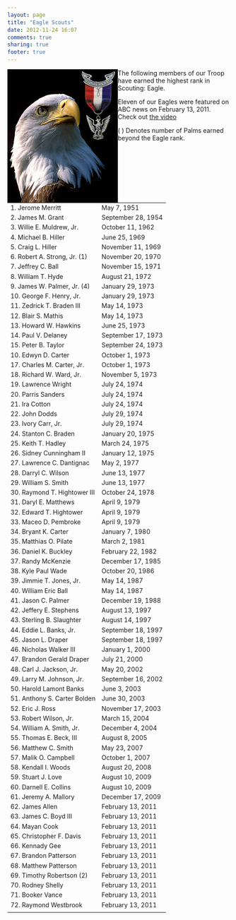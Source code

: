 ```yaml
---
layout: page
title: "Eagle Scouts"
date: 2012-11-24 16:07
comments: true
sharing: true
footer: true
---
```

<img src="/images/eagle-medal.jpg" width="250" height="302" align="left" title="Eagle Scout Medal and Badge" alt="Eagle Scout Medal and Badge">
The following members of our Troop have earned the highest rank in Scouting: Eagle.  

Eleven of our Eagles were featured on ABC news on February 13, 2011.
Check out <a href="/blog/2011/02/14/planting-seeds-and-building-leaders/">the video</a>

(&nbsp;) Denotes number of Palms earned beyond the Eagle rank.

<table width="500">
<tr><td>
1.      Jerome Merritt</td><td>May 7, 1951
</td></tr>
<tr><td>
2.      James M. Grant</td><td>	September 28, 1954
</td></tr>
<tr><td>
3. Willie E. Muldrew, Jr.</td><td>	October 11, 1962
</td></tr>
<tr><td>
4.      Michael B. Hiller</td><td>	June 25, 1969
</td></tr>
<tr><td>
5.      Craig L. Hiller</td><td>	November 11, 1969
</td></tr>
<tr><td>
6.      Robert A. Strong, Jr. (1)</td><td>	November 20, 1970
</td></tr>
<tr><td>
7.      Jeffrey C. Ball</td><td>	November 15, 1971
</td></tr>
<tr><td>
8.      William T. Hyde</td><td>	August 21, 1972
</td></tr>
<tr><td>
9.      James W. Palmer, Jr. (4)</td><td>	January 29, 1973
</td></tr>
<tr><td>
10.     George F. Henry, Jr.</td><td>	January 29, 1973
</td></tr>
<tr><td>
11.     Zedrick T. Braden III</td><td>	May 14, 1973
</td></tr>
<tr><td>
12.     Blair S. Mathis</td><td>	May 14, 1973
</td></tr>
<tr><td>
13.     Howard W. Hawkins</td><td>	June 25, 1973
</td></tr>
<tr><td>
14.     Paul V. Delaney</td><td>	September 17, 1973 
</td></tr>
<tr><td>
15.     Peter B. Taylor</td><td>	September 24, 1973
</td></tr>
<tr><td>
10. Edwyn D. Carter</td><td>	October 1, 1973 
</td></tr>
<tr><td>
17.     Charles M. Carter, Jr.</td><td>	October 1, 1973 
</td></tr>
<tr><td>
18.     Richard W. Ward, Jr.</td><td>	November 5, 1973 
</td></tr>
<tr><td>
19.     Lawrence Wright</td><td>	July 24, 1974
</td></tr>
<tr><td>
20.     Parris Sanders</td><td>	July 24, 1974
</td></tr>
<tr><td>
21.     Ira Cotton</td><td>	July 24, 1974
</td></tr>
<tr><td>
22.     John Dodds</td><td>	July 29, 1974
</td></tr>
<tr><td>
23.     Ivory Carr, Jr.</td><td>	July 29, 1974
</td></tr>
<tr><td>
24.     Stanton C. Braden</td><td>	January 20, 1975
</td></tr>
<tr><td>
25.     Keith T. Hadley</td><td>	March 24, 1975
</td></tr>
<tr><td>
26.     Sidney Cunningham II</td><td>	January 12, 1975
</td></tr>
<tr><td>
27.     Lawrence C. Dantignac</td><td>	May 2, 1977
</td></tr>
<tr><td>
28.     Darryl C. Wilson</td><td>	June 13, 1977
</td></tr>
<tr><td>
29.     William S. Smith</td><td>	June 13, 1977
</td></tr>
<tr><td>
30.     Raymond T. Hightower III</td><td>	October 24, 1978
</td></tr>
<tr><td>
31.     Daryl E. Matthews</td><td>	April 9, 1979
</td></tr>
<tr><td>
32.     Edward T. Hightower</td><td>	April 9, 1979
</td></tr>
<tr><td>
33.     Maceo D. Pembroke</td><td>	April 9, 1979 
</td></tr>
<tr><td>
34.     Bryant K. Carter</td><td>	January 7, 1980 
</td></tr>
<tr><td>
35.     Matthias O. Pilate</td><td>	March 2, 1981 
</td></tr>
<tr><td>
36. Daniel K. Buckley</td><td>	February 22, 1982
</td></tr>
<tr><td>
37.     Randy McKenzie</td><td>	December 17, 1985
</td></tr>
<tr><td>
38.     Kyle Paul Wade</td><td>	October 20, 1986
</td></tr>
<tr><td>
39.     Jimmie T. Jones, Jr.</td><td>	May 14, 1987
</td></tr>
<tr><td>
40.     William Eric Ball</td><td>	May 14, 1987
</td></tr>
<tr><td>
41.     Jason C. Palmer</td><td>	December 19, 1988
</td></tr>
<tr><td>
42.     Jeffery E. Stephens</td><td>	August 13, 1997
</td></tr>
<tr><td>
43.     Sterling B. Slaughter</td><td>	August 14, 1997
</td></tr>
<tr><td>
44.     Eddie L. Banks, Jr.</td><td>	September 18, 1997
</td></tr>
<tr><td>
45.     Jason L. Draper</td><td>	September 18, 1997
</td></tr>
<tr><td>
46.     Nicholas Walker III</td><td>	January 1, 2000 
</td></tr>
<tr><td>
47.     Brandon Gerald Draper</td><td>	July 21, 2000
</td></tr>
<tr><td>
48.     Carl J. Jackson, Jr.</td><td>	May 20, 2002
</td></tr>
<tr><td>
49. Larry M. Johnson, Jr.</td><td>	September 16, 2002
</td></tr>
<tr><td>
50.     Harold Lamont Banks</td><td>	June 3, 2003
</td></tr>
<tr><td>
51.     Anthony S. Carter Bolden</td><td>	June 30, 2003
</td></tr>
<tr><td>
52.     Eric J. Ross</td><td>	November 17, 2003
</td></tr>
<tr><td>
53.     Robert Wilson, Jr.</td><td>	March 15, 2004
</td></tr>
<tr><td>
54.     William A. Smith, Jr.</td><td>	December 4, 2004 
</td></tr>
<tr><td>
55.     Thomas E. Beck, III</td><td>	August 8, 2005 
</td></tr>
<tr><td>
56.     Matthew C. Smith</td><td>	May 23, 2007
</td></tr>
<tr><td>
57.     Malik O. Campbell</td><td>	October 1, 2007 
</td></tr>
<tr><td>
58.     Kendall I. Woods</td><td>	August 20, 2008
</td></tr>
<tr><td>
59.     Stuart J. Love</td><td>	August 10, 2009
</td></tr>
<tr><td>
60.     Darnell E. Collins</td><td>	August 10, 2009
</td></tr>
<tr><td>
61.     Jeremy A. Mallory</td><td>	December 17, 2009
</td></tr>
<tr><td>
62.     James Allen</td><td>	February 13, 2011
</td></tr>
<tr><td>
63.     James C. Boyd III</td><td>	February 13, 2011
</td></tr>
<tr><td>
64.     Mayan Cook</td><td>	February 13, 2011
</td></tr>
<tr><td>
65.     Christopher F. Davis</td><td>	February 13, 2011
</td></tr>
<tr><td>
66.     Kennady Gee</td><td>	February 13, 2011
</td></tr>
<tr><td>
67.     Brandon Patterson</td><td>	February 13, 2011
</td></tr>
<tr><td>
68.     Matthew Patterson</td><td>	February 13, 2011
</td></tr>
<tr><td>
69.     Timothy Robertson (2)</td><td>	February 13, 2011
</td></tr>
<tr><td>
70.     Rodney Shelly</td><td>	February 13, 2011
</td></tr>
<tr><td>
71.     Booker Vance</td><td>	February 13, 2011
</td></tr>
<tr><td>
72.     Raymond Westbrook</td><td>	February 13, 2011
</td></tr>
<tr><td>
</table>
